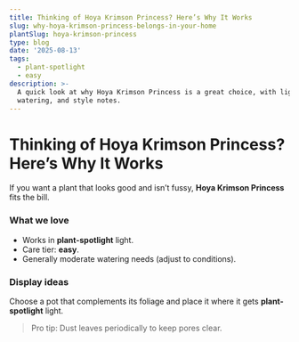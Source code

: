```yaml
---
title: Thinking of Hoya Krimson Princess? Here’s Why It Works
slug: why-hoya-krimson-princess-belongs-in-your-home
plantSlug: hoya-krimson-princess
type: blog
date: '2025-08-13'
tags:
  - plant-spotlight
  - easy
description: >-
  A quick look at why Hoya Krimson Princess is a great choice, with light,
  watering, and style notes.
---
```

# Thinking of Hoya Krimson Princess? Here’s Why It Works

If you want a plant that looks good and isn’t fussy, **Hoya Krimson Princess** fits the bill.

### What we love
- Works in **plant-spotlight** light.
- Care tier: **easy**.
- Generally moderate watering needs (adjust to conditions).

### Display ideas
Choose a pot that complements its foliage and place it where it gets **plant-spotlight** light.
  
> Pro tip: Dust leaves periodically to keep pores clear.
